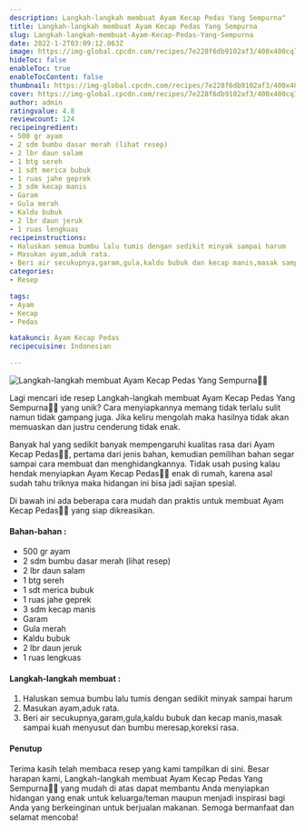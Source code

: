 ```yaml
---
description: Langkah-langkah membuat Ayam Kecap Pedas Yang Sempurna"
title: Langkah-langkah membuat Ayam Kecap Pedas Yang Sempurna
slug: Langkah-langkah-membuat-Ayam-Kecap-Pedas-Yang-Sempurna
date: 2022-1-2T03:09:12.063Z
image: https://img-global.cpcdn.com/recipes/7e228f6db9102af3/400x400cq70/photo.jpg
hideToc: false
enableToc: true
enableTocContent: false
thumbnail: https://img-global.cpcdn.com/recipes/7e228f6db9102af3/400x400cq70/photo.jpg
cover: https://img-global.cpcdn.com/recipes/7e228f6db9102af3/400x400cq70/photo.jpg
author: admin
ratingvalue: 4.8
reviewcount: 124
recipeingredient:
- 500 gr ayam
- 2 sdm bumbu dasar merah (lihat resep)
- 2 lbr daun salam
- 1 btg sereh
- 1 sdt merica bubuk
- 1 ruas jahe geprek
- 3 sdm kecap manis
- Garam
- Gula merah
- Kaldu bubuk
- 2 lbr daun jeruk
- 1 ruas lengkuas
recipeinstructions:
- Haluskan semua bumbu lalu tumis dengan sedikit minyak sampai harum
- Masukan ayam,aduk rata.
- Beri air secukupnya,garam,gula,kaldu bubuk dan kecap manis,masak sampai kuah menyusut dan bumbu meresap,koreksi rasa.
categories:
- Resep

tags:
- Ayam
- Kecap
- Pedas

katakunci: Ayam Kecap Pedas
recipecuisine: Indonesian

---
```


![Langkah-langkah membuat Ayam Kecap Pedas Yang Sempurna👩‍🍳](https://img-global.cpcdn.com/recipes/7e228f6db9102af3/400x400cq70/photo.jpg)

Lagi mencari ide resep Langkah-langkah membuat Ayam Kecap Pedas Yang Sempurna👩‍🍳 yang unik? Cara menyiapkannya memang tidak terlalu sulit namun tidak gampang juga. Jika keliru mengolah maka hasilnya tidak akan memuaskan dan justru cenderung tidak enak.

Banyak hal yang sedikit banyak mempengaruhi kualitas rasa dari Ayam Kecap Pedas👩‍🍳, pertama dari jenis bahan, kemudian pemilihan bahan segar sampai cara membuat dan menghidangkannya. Tidak usah pusing kalau hendak menyiapkan Ayam Kecap Pedas👩‍🍳 enak di rumah, karena asal sudah tahu triknya maka hidangan ini bisa jadi sajian spesial.

Di bawah ini ada beberapa cara mudah dan praktis untuk membuat Ayam Kecap Pedas👩‍🍳 yang siap dikreasikan.

<!--inarticleads1-->

#### Bahan-bahan :

- 500 gr ayam
- 2 sdm bumbu dasar merah (lihat resep)
- 2 lbr daun salam
- 1 btg sereh
- 1 sdt merica bubuk
- 1 ruas jahe geprek
- 3 sdm kecap manis
- Garam
- Gula merah
- Kaldu bubuk
- 2 lbr daun jeruk
- 1 ruas lengkuas

<!--inarticleads2-->

#### Langkah-langkah membuat :

1. Haluskan semua bumbu lalu tumis dengan sedikit minyak sampai harum
1. Masukan ayam,aduk rata.
1. Beri air secukupnya,garam,gula,kaldu bubuk dan kecap manis,masak sampai kuah menyusut dan bumbu meresap,koreksi rasa.

#### Penutup

Terima kasih telah membaca resep yang kami tampilkan di sini. Besar harapan kami, Langkah-langkah membuat Ayam Kecap Pedas Yang Sempurna👩‍🍳 yang mudah di atas dapat membantu Anda menyiapkan hidangan yang enak untuk keluarga/teman maupun menjadi inspirasi bagi Anda yang berkeinginan untuk berjualan makanan. Semoga bermanfaat dan selamat mencoba!